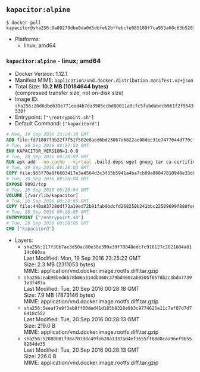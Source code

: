 ## `kapacitor:alpine`

```console
$ docker pull kapacitor@sha256:0a89279dbe0da0d5dbfeb2bffebcfe085189f7ca953a68c63b52038ae7dabead
```

-	Platforms:
	-	linux; amd64

### `kapacitor:alpine` - linux; amd64

-	Docker Version: 1.12.1
-	Manifest MIME: `application/vnd.docker.distribution.manifest.v2+json`
-	Total Size: **10.2 MB (10184644 bytes)**  
	(compressed transfer size, not on-disk size)
-	Image ID: `sha256:20d6dbeb39e771eed4b7da3905ecbd00011a0cfc5fabdabdcb961f2f9543530f`
-	Entrypoint: `["\/entrypoint.sh"]`
-	Default Command: `["kapacitord"]`

```dockerfile
# Mon, 19 Sep 2016 23:24:18 GMT
ADD file:fd71807f3b22f7f51f502e8aed6bd23067e6822ae08dec31e7477044d770cf48 in / 
# Tue, 20 Sep 2016 00:27:52 GMT
ENV KAPACITOR_VERSION=1.0.0
# Tue, 20 Sep 2016 00:28:02 GMT
RUN apk add --no-cache --virtual .build-deps wget gnupg tar ca-certificates &&     update-ca-certificates &&     gpg --keyserver hkp://ha.pool.sks-keyservers.net         --recv-keys 05CE15085FC09D18E99EFB22684A14CF2582E0C5 &&     wget -q https://dl.influxdata.com/kapacitor/releases/kapacitor-${KAPACITOR_VERSION}-static_linux_amd64.tar.gz.asc &&     wget -q https://dl.influxdata.com/kapacitor/releases/kapacitor-${KAPACITOR_VERSION}-static_linux_amd64.tar.gz &&     gpg --batch --verify kapacitor-${KAPACITOR_VERSION}-static_linux_amd64.tar.gz.asc kapacitor-${KAPACITOR_VERSION}-static_linux_amd64.tar.gz &&     mkdir -p /usr/src &&     tar -C /usr/src -xzf kapacitor-${KAPACITOR_VERSION}-static_linux_amd64.tar.gz &&     rm -f /usr/src/kapacitor-*/kapacitor.conf &&     chmod +x /usr/src/kapacitor-*/* &&     cp -a /usr/src/kapacitor-*/* /usr/bin/ &&     rm -rf *.tar.gz* /usr/src /root/.gnupg &&     apk del .build-deps
# Tue, 20 Sep 2016 00:28:03 GMT
COPY file:965f70a8f6603417e3e4564d3c3f35b5941a4ba7cb09a86047810948e33d0831 in /etc/kapacitor/kapacitor.conf 
# Tue, 20 Sep 2016 00:28:04 GMT
EXPOSE 9092/tcp
# Tue, 20 Sep 2016 00:28:04 GMT
VOLUME [/var/lib/kapacitor]
# Tue, 20 Sep 2016 00:28:05 GMT
COPY file:440a837280df72a19ed72b91fab9bdcfd268250b241bbc22509699f880fe0d17 in /entrypoint.sh 
# Tue, 20 Sep 2016 00:28:05 GMT
ENTRYPOINT ["/entrypoint.sh"]
# Tue, 20 Sep 2016 00:28:05 GMT
CMD ["kapacitord"]
```

-	Layers:
	-	`sha256:117f30b7ae3d50ac80e38e390a39f70848edcfc916127c2821604a8114c080aa`  
		Last Modified: Mon, 19 Sep 2016 23:25:22 GMT  
		Size: 2.3 MB (2311053 bytes)  
		MIME: application/vnd.docker.image.rootfs.diff.tar.gzip
	-	`sha256:eab98bed6b78b06a314db360c379bd460cab0505f6578b2c3bd477391e3f483a`  
		Last Modified: Tue, 20 Sep 2016 00:28:18 GMT  
		Size: 7.9 MB (7873146 bytes)  
		MIME: application/vnd.docker.image.rootfs.diff.tar.gzip
	-	`sha256:5eeaf7e9f3ab8ff00ded41d185b8328e8b3c9774625e11c7af07d7d76418c552`  
		Last Modified: Tue, 20 Sep 2016 00:28:13 GMT  
		Size: 219.0 B  
		MIME: application/vnd.docker.image.rootfs.diff.tar.gzip
	-	`sha256:52088b01f98a707ddc49fe620a1337a04ef3655ff68d8caa96ef9b558264de35`  
		Last Modified: Tue, 20 Sep 2016 00:28:13 GMT  
		Size: 226.0 B  
		MIME: application/vnd.docker.image.rootfs.diff.tar.gzip
